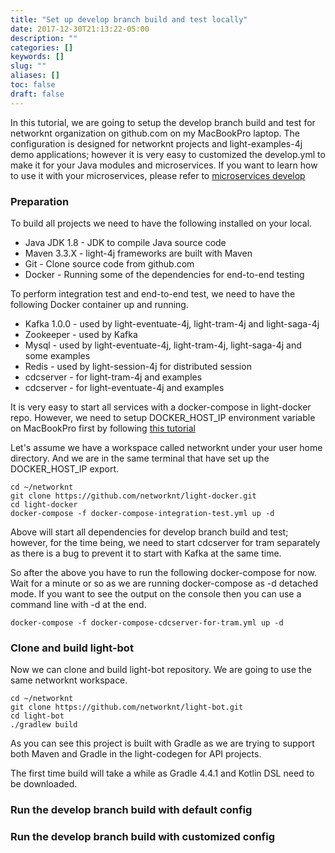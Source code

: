 ```yaml
---
title: "Set up develop branch build and test locally"
date: 2017-12-30T21:13:22-05:00
description: ""
categories: []
keywords: []
slug: ""
aliases: []
toc: false
draft: false
---
```


In this tutorial, we are going to setup the develop branch build and test for networknt
organization on github.com on my MacBookPro laptop. The configuration is designed for
networknt projects and light-examples-4j demo applications; however it is very easy to
customized the develop.yml to make it for your Java modules and microservices. If you
want to learn how to use it with your microservices, please refer to [microservices develop][]


### Preparation

To build all projects we need to have the following installed on your local.

* Java JDK 1.8 - JDK to compile Java source code
* Maven 3.3.X - light-4j frameworks are built with Maven
* Git - Clone source code from github.com
* Docker - Running some of the dependencies for end-to-end testing

To perform integration test and end-to-end test, we need to have the following Docker container
up and running. 

* Kafka 1.0.0 - used by light-eventuate-4j, light-tram-4j and light-saga-4j
* Zookeeper - used by Kafka
* Mysql - used by light-eventuate-4j, light-tram-4j, light-saga-4j and some examples
* Redis - used by light-session-4j for distributed session
* cdcserver - for light-tram-4j and examples
* cdcserver - for light-eventuate-4j and examples



It is very easy to start all services with a docker-compose in light-docker repo. However, we
need to setup DOCKER_HOST_IP environment variable on MacBookPro first by following [this tutorial][]

Let's assume we have a workspace called networknt under your user home directory. And we are in
the same terminal that have set up the DOCKER_HOST_IP export.

```
cd ~/networknt
git clone https://github.com/networknt/light-docker.git
cd light-docker
docker-compose -f docker-compose-integration-test.yml up -d
```

Above will start all dependencies for develop branch build and test; however, for the time being,
we need to start cdcserver for tram separately as there is a bug to prevent it to start with Kafka
at the same time. 

So after the above you have to run the following docker-compose for now. Wait for a minute or so
as we are running docker-compose as -d detached mode. If you want to see the output on the console
then you can use a command line with -d at the end. 

```
docker-compose -f docker-compose-cdcserver-for-tram.yml up -d
```

### Clone and build light-bot

Now we can clone and build light-bot repository. We are going to use the same networknt workspace. 


```
cd ~/networknt
git clone https://github.com/networknt/light-bot.git
cd light-bot
./gradlew build
```

As you can see this project is built with Gradle as we are trying to support both Maven and Gradle
in the light-codegen for API projects. 

The first time build will take a while as Gradle 4.4.1 and Kotlin DSL need to be downloaded. 

### Run the develop branch build with default config





### Run the develop branch build with customized config





[microservices develop]: /tutorial/bot/microservices-develop/
[this tutorial]: /tutorial/eventuate/getting-started/